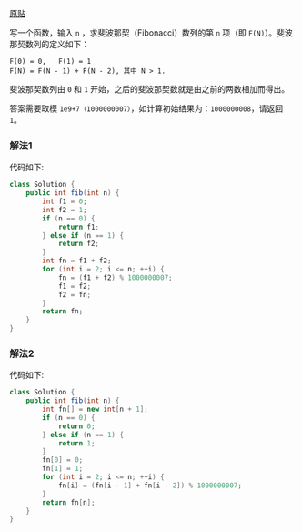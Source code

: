 [原贴](https://leetcode-cn.com/leetbook/read/illustration-of-algorithm/50fxu1/)

写一个函数，输入 `n` ，求斐波那契（Fibonacci）数列的第 `n` 项（即 `F(N)`）。斐波那契数列的定义如下：
```
F(0) = 0,   F(1) = 1
F(N) = F(N - 1) + F(N - 2), 其中 N > 1.
```

斐波那契数列由 `0` 和 `1` 开始，之后的斐波那契数就是由之前的两数相加而得出。

答案需要取模 `1e9+7（1000000007）`，如计算初始结果为：`1000000008`，请返回 `1`。

### 解法1

代码如下:

``` java
class Solution {
    public int fib(int n) {
        int f1 = 0;
        int f2 = 1;
        if (n == 0) {
            return f1;
        } else if (n == 1) {
            return f2;
        }
        int fn = f1 + f2;
        for (int i = 2; i <= n; ++i) {
            fn = (f1 + f2) % 1000000007;
            f1 = f2;
            f2 = fn;
        }
        return fn;
    }
}
```

### 解法2

代码如下:

``` java
class Solution {
    public int fib(int n) {
        int fn[] = new int[n + 1];
        if (n == 0) {
            return 0;
        } else if (n == 1) {
            return 1;
        }
        fn[0] = 0;
        fn[1] = 1;
        for (int i = 2; i <= n; ++i) {
            fn[i] = (fn[i - 1] + fn[i - 2]) % 1000000007;
        }
        return fn[n];
    }
}
```